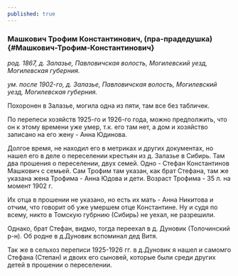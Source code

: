 ```yaml
---
published: true
---
```


### Машкович Трофим Константинович, (пра-прадедушка) {#Машкович-Трофим-Константинович}

_род. 1867, д. Залазье, Павловичская волость, Могилевский уезд, Могилевская губерния._

_ум. после 1902-го, д. Залазье, Павловичская волость, Могилевский уезд, Могилевская губерния._

Похоронен в Залазье, могила одна из пяти, там все без табличек.

По перепеси хозяйств 1925-го и 1926-го года, можно предполжить, что он к этому времени уже умер, т.к. его там нет, а дом и хозяйство записано на его жену - Анна Юдинова.

Долгое время, не находил его в метриках и других документах, но нашел его в деле о переселении крестьян из д. Залазье в Сибирь.
Там два прошения о переселении, двух семей. Одно - Стефан Константинов Машкович с семьей. 
Сам Трофим там указан, как брат Стефана, там же указана жена Трофима - Анна Юдова и дети.
Возраст Трофима - 35 л. на момент 1902 г. 

Их отца в прошении не указано, но есть их мать - Анна Никитова и отчим, что говорит об уже умершем отце Константине.
Ну и судя по всему, никто в Томскую губрнию (Сибирь) не уехал, не разрешили. 

Однако, брат Стефан, видмо, тогда переехал в д. Дуновик (Толочинский р-н). Об родне в д.Дуновик вспоминал дед Витя. 

Так же в сельхоз переписи 1925-1926 гг. в д.Дуновик я нашел и самомго Стефана (Степан) и двоих 
его сыновей, которые были среди других детей в прошении о переселении. 
